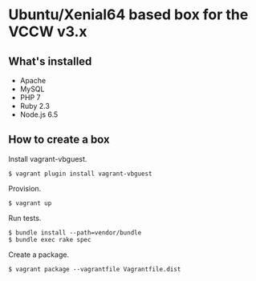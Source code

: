 # Ubuntu/Xenial64 based box for the VCCW v3.x

## What's installed

* Apache
* MySQL
* PHP 7
* Ruby 2.3
* Node.js 6.5

## How to create a box

Install vagrant-vbguest.

```
$ vagrant plugin install vagrant-vbguest
```

Provision.

```
$ vagrant up
```

Run tests.

```
$ bundle install --path=vendor/bundle
$ bundle exec rake spec
```

Create a package.

```
$ vagrant package --vagrantfile Vagrantfile.dist
```
